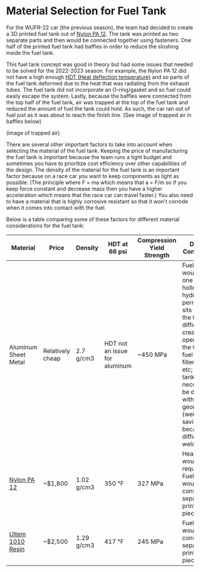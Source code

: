 # Material Selection for Fuel Tank

For the WUFR-22 car (the previous season), the team had decided to create a 3D printed fuel tank out of [Nylon PA 12](https://www.protolabs.com/media/1021634/sls-data-sheet-pa-12-white-f.pdf). The tank was printed as two separate parts and then would be connected together using fasteners. One half of the printed fuel tank had baffles in order to reduce the sloshing inside the fuel tank. 

This fuel tank concept was good in theory but had some issues that needed to be solved for the 2022-2023 season. For example, the Nylon PA 12 did not have a high enough [HDT (Heat deflection temperature)](https://en.wikipedia.org/wiki/Heat_deflection_temperature) and so parts of the fuel tank deformed due to the heat that was radiating from the exhaust tubes. The fuel tank did not incorporate an O-ring/gasket and so fuel could easily escape the system. Lastly, because the baffles were connected from the top half of the fuel tank, air was trapped at the top of the fuel tank and reduced the amount of fuel the tank could hold. As such, the car ran out of fuel just as it was about to reach the finish line. (See image of trapped air in baffles below)

(image of trapped air)

There are several other important factors to take into account when selecting the material of the fuel tank. Keeping the price of manufacturing the fuel tank is important because the team runs a tight budget and sometimes you have to prioritize cost efficiency over other capabilities of the design. The density of the material for the fuel tank is an important factor because on a race car you want to keep components as light as possible. (The principle where F = ma which means that a = F/m so if you keep force constant and decrease mass then you have a higher acceleration which means that the race car can travel faster.) You also need to have a material that is highly corrosive resistant so that it won't corrode when it comes into contact with the fuel.

Below is a table comparing some of these factors for different material considerations for the fuel tank:

| Material | Price | Density | HDT at 66 psi | Compression Yield Strength | Design Constraints |
| --- | --- | --- | --- | --- | --- |
| Aluminum Sheet Metal | Relatively cheap | 2.7 g/cm3 | HDT not an issue for aluminum | ~450 MPa | Fuel tank would be one part; holley hydramat permanently sits inside the tank; It's difficult to create openings in the tank for fuel lines, filler neck, etc; Fuel tank can't necessarily be designed with optimal geometry (weight-savings) because difficult to weld/fold |
| [Nylon PA 12](https://www.protolabs.com/media/1021634/sls-data-sheet-pa-12-white-f.pdf) | ~$1,800 | 1.02 g/cm3 | 350 °F | 327 MPa | Heat shield would be required; Fuel tank would consist of 2 separate printed pieces |
| [Ultem 1010 Resin](https://www.stratasys.com/siteassets/materials/materials-catalog/fdm-materials/ultem1010/mds_fdm_ultem-1010-resin_0921a.pdf?v=48e257) | ~$2,500 | 1.29 g/cm3 | 417 °F | 245 MPa | Fuel tank would consist of 2 separate printed pieces |

